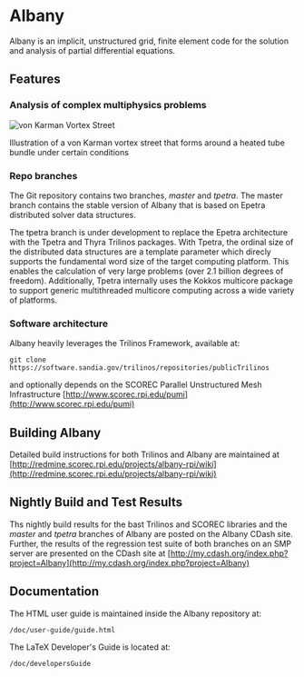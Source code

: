 # Albany

Albany is an implicit, unstructured grid, finite element code for the solution and analysis of partial differential equations.

## Features

### Analysis of complex multiphysics problems

![von Karman Vortex Street](https://github.com/gahansen/Albany/wiki/images/vonKarman.png)

Illustration of a von Karman vortex street that forms around a heated tube bundle under certain conditions

### Repo branches

The Git repository contains two branches, *master* and *tpetra*. The master branch contains the stable version of Albany that is 
based on Epetra distributed solver data structures.

The tpetra branch is under development to replace the Epetra architecture with
the Tpetra and Thyra Trilinos packages. With Tpetra, the ordinal size of the
distributed data structures are a template parameter which direcly supports the
fundamental word size of the target computing platform. This enables the calculation of
very large problems (over 2.1 billion degrees of freedom). Additionally, Tpetra internally
uses the Kokkos multicore package to support generic multithreaded multicore computing across
a wide variety of platforms.

### Software architecture

Albany heavily leverages the Trilinos Framework, available at:

	git clone https://software.sandia.gov/trilinos/repositories/publicTrilinos

and optionally depends on the SCOREC Parallel Unstructured Mesh Infrastructure 
[http://www.scorec.rpi.edu/pumi](http://www.scorec.rpi.edu/pumi)

## Building Albany

Detailed build instructions for both Trilinos and Albany are maintained at 
[http://redmine.scorec.rpi.edu/projects/albany-rpi/wiki](http://redmine.scorec.rpi.edu/projects/albany-rpi/wiki)

## Nightly Build and Test Results

Ths nightly build results for the bast Trilinos and SCOREC libraries and the *master* and *tpetra* branches
of Albany are posted on the Albany CDash site. Further, the results of the regression test suite of both
branches on an SMP server are presented on the CDash site at 
[http://my.cdash.org/index.php?project=Albany](http://my.cdash.org/index.php?project=Albany)

## Documentation

The HTML user guide is maintained inside the Albany repository at:

	/doc/user-guide/guide.html

The LaTeX Developer's Guide is located at:

	/doc/developersGuide
